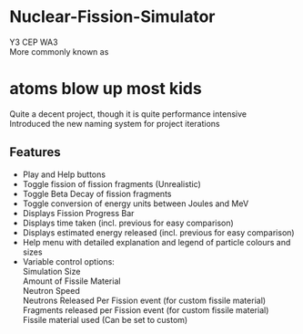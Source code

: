 # Nuclear-Fission-Simulator
Y3 CEP WA3  
More commonly known as  
# atoms blow up most kids  
Quite a decent project, though it is quite performance intensive  
Introduced the new naming system for project iterations 
## Features  
- Play and Help buttons
- Toggle fission of fission fragments (Unrealistic)
- Toggle Beta Decay of fission fragments
- Toggle conversion of energy units between Joules and MeV
- Displays Fission Progress Bar  
- Displays time taken (incl. previous for easy comparison)  
- Displays estimated energy released (incl. previous for easy comparison)
- Help menu with detailed explanation and legend of particle colours and sizes
- Variable control options:  
Simulation Size  
Amount of Fissile Material  
Neutron Speed  
Neutrons Released Per Fission event (for custom fissile material)  
Fragments released per Fission event (for custom fissile material)  
Fissile material used (Can be set to custom)
